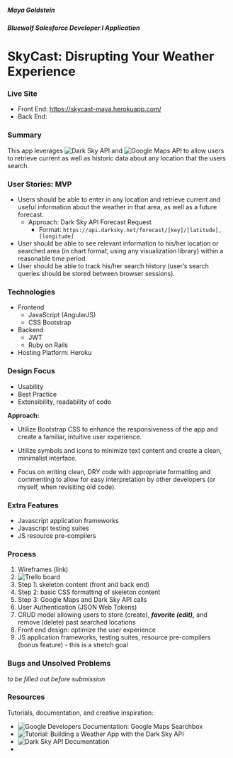 ##### Maya Goldstein

##### Bluewolf Salesforce Developer I Application


# SkyCast: Disrupting Your Weather Experience


### Live Site

* Front End: https://skycast-maya.herokuapp.com/
* Back End:

### Summary

This app leverages ![Dark Sky API](https://developer.forecast.io) and ![Google Maps API](https://developers.google.com/maps) to allow users to retrieve current as well as historic data about any location that the users search.

### User Stories: MVP

* Users should be able to enter in any location and retrieve current and useful information about the weather in that area, as well as a future forecast. 
  * Approach: Dark Sky API Forecast Request
    * Format: ```https://api.darksky.net/forecast/[key]/[latitude],[longitude]```
* User should be able to see relevant information to his/her location or searched area (in chart format, using any visualization library) within a reasonable time period. 
* User should be able to track his/her search history (user’s search queries should be stored between browser sessions).

### Technologies

* Frontend
  * JavaScript (AngularJS)
  * CSS Bootstrap
* Backend
  * JWT
  * Ruby on Rails
* Hosting Platform: Heroku

### Design Focus

* Usability
* Best Practice
* Extensibility, readability of code

**Approach:**

* Utilize Bootstrap CSS to enhance the responsiveness of the app and create a familiar, intuitive user experience.

* Utilize symbols and icons to minimize text content and create a clean, minimalist interface.

* Focus on writing clean, DRY code with appropriate formatting and commenting to allow for easy interpretation by other developers (or myself, when revisiting old code).

### Extra Features

* Javascript application frameworks
* Javascript testing suites
* JS resource pre-compilers

### Process

1. Wireframes (link)
1. ![Trello board](https://trello.com/b/GqW5zyFd/skycast-weather-app)
1. Step 1: skeleton content (front and back end)
1. Step 2: basic CSS formatting of skeleton content
1. Step 3: Google Maps and Dark Sky API calls
1. User Authentication (JSON Web Tokens)
1. CRUD model allowing users to store (create), ***favorite (edit),*** and remove (delete) past searched locations
1. Front end design: optimize the user experience
1. JS application frameworks, testing suites, resource pre-compilers (bonus feature) - this is a stretch goal

### Bugs and Unsolved Problems

*to be filled out before submission*


### Resources

Tutorials, documentation, and creative inspiration:

* ![Google Developers Documentation: Google Maps Searchbox](https://developers.google.com/maps/documentation/javascript/examples/places-searchbox)
* ![Tutorial: Building a Weather App with the Dark Sky API](https://webdesign.tutsplus.com/tutorials/building-a-weather-app-with-the-darksky-api--cms-28678)
* ![Dark Sky API Documentation](https://darksky.net/dev/docs)
*
